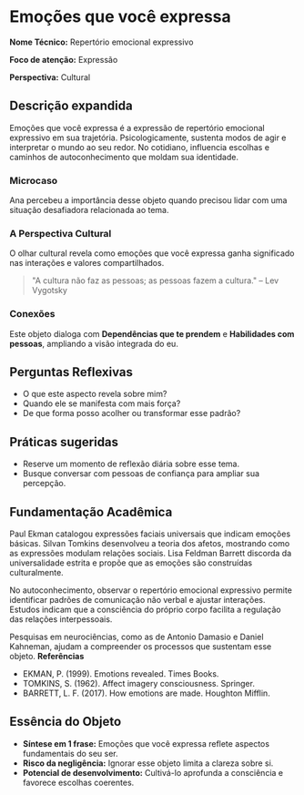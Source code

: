 # Emoções que você expressa

**Nome Técnico:** Repertório emocional expressivo

**Foco de atenção:** Expressão

**Perspectiva:** Cultural

## Descrição expandida
Emoções que você expressa é a expressão de repertório emocional expressivo em sua trajetória.
Psicologicamente, sustenta modos de agir e interpretar o mundo ao seu redor.
No cotidiano, influencia escolhas e caminhos de autoconhecimento que moldam sua identidade.
### Microcaso
Ana percebeu a importância desse objeto quando precisou lidar com uma situação desafiadora relacionada ao tema.
### A Perspectiva Cultural
O olhar cultural revela como emoções que você expressa ganha significado nas interações e valores compartilhados.
> "A cultura não faz as pessoas; as pessoas fazem a cultura." – Lev Vygotsky
### Conexões
Este objeto dialoga com **Dependências que te prendem** e **Habilidades com pessoas**, ampliando a visão integrada do eu.

## Perguntas Reflexivas
- O que este aspecto revela sobre mim?
- Quando ele se manifesta com mais força?
- De que forma posso acolher ou transformar esse padrão?

## Práticas sugeridas
- Reserve um momento de reflexão diária sobre esse tema.
- Busque conversar com pessoas de confiança para ampliar sua percepção.

## Fundamentação Acadêmica

Paul Ekman catalogou expressões faciais universais que indicam emoções básicas. Silvan Tomkins desenvolveu a teoria dos afetos, mostrando como as expressões modulam relações sociais. Lisa Feldman Barrett discorda da universalidade estrita e propõe que as emoções são construídas culturalmente.

No autoconhecimento, observar o repertório emocional expressivo permite identificar padrões de comunicação não verbal e ajustar interações. Estudos indicam que a consciência do próprio corpo facilita a regulação das relações interpessoais.

Pesquisas em neurociências, como as de Antonio Damasio e Daniel Kahneman, ajudam a compreender os processos que sustentam esse objeto.
**Referências**
- EKMAN, P. (1999). Emotions revealed. Times Books.
- TOMKINS, S. (1962). Affect imagery consciousness. Springer.
- BARRETT, L. F. (2017). How emotions are made. Houghton Mifflin.

## Essência do Objeto
- **Síntese em 1 frase:** Emoções que você expressa reflete aspectos fundamentais do seu ser.
- **Risco da negligência:** Ignorar esse objeto limita a clareza sobre si.
- **Potencial de desenvolvimento:** Cultivá-lo aprofunda a consciência e favorece escolhas coerentes.
